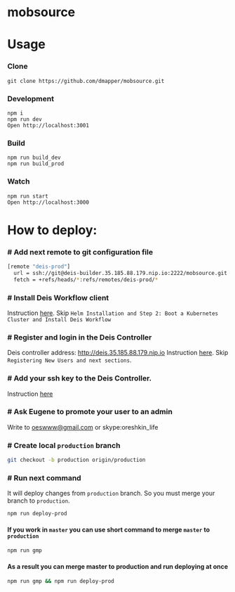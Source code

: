 # mobsource

# Usage
### Clone
```
git clone https://github.com/dmapper/mobsource.git
```
### Development
```
npm i
npm run dev
Open http://localhost:3001
```
### Build
```
npm run build_dev
npm run build_prod
```
### Watch
```
npm run start
Open http://localhost:3000
```

# How to deploy:

### # Add next remote to git configuration file

```bash
[remote "deis-prod"]
  url = ssh://git@deis-builder.35.185.88.179.nip.io:2222/mobsource.git
  fetch = +refs/heads/*:refs/remotes/deis-prod/*
```
### # Install Deis Workflow client

Instruction [here](https://deis.com/docs/workflow/quickstart/install-cli-tools/).
Skip `Helm Installation and Step 2: Boot a Kubernetes Cluster and Install Deis Workflow`

### # Register and login in the Deis Controller

Deis controller address: http://deis.35.185.88.179.nip.io
Instruction [here](https://deis.com/docs/workflow/users/registration/).
Skip `Registering New Users and next sections`.

### # Add your ssh key to the Deis Controller.

Instruction [here](https://deis.com/docs/workflow/users/ssh-keys/)

### # Ask Eugene to promote your user to an admin

Write to oeswww@gmail.com or skype:oreshkin_life

### # Create local `production` branch

```bash
git checkout -b production origin/production
```

### # Run next command

It will deploy changes from `production` branch. So you must merge your branch to `production`.

```bash
npm run deploy-prod
```

#### If you work in `master` you can use short command to merge `master` to `production`

```bash
npm run gmp
```

#### As a result you can merge master to production and run deploying at once

```bash
npm run gmp && npm run deploy-prod
```
